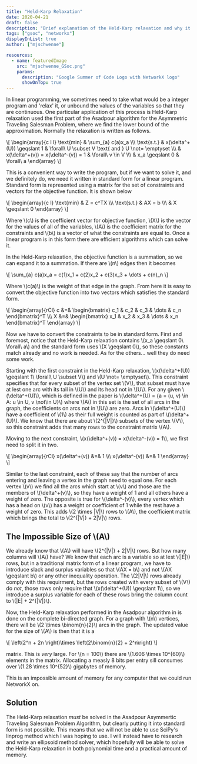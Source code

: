 ```yaml
---
title: "Held-Karp Relaxation"
date: 2020-04-21
draft: false
description: "Brief explanation of the Held-Karp relaxation and why it cannot be solved directly"
tags: ["gsoc", "networkx"]
displayInList: true
author: ["mjschwenne"]

resources:
  - name: featuredImage
    src: "mjschwenne_GSoc.png"
    params:
      description: "Google Summer of Code Logo with NetworkX logo"
      showOnTop: true
---
```


In linear programming, we sometimes need to take what would be a integer program and 'relax' it, or unbound the values of the variables so that they are continuous.
One particular application of this process is Held-Karp relaxation used the first part of the Asadpour algorithm for the Asymmetric Traveling Salesman Problem, where we find the lower bound of the approximation.
Normally the relaxation is written as follows.

\\[
\begin{array}{c l l}
\text{min} & \sum_{a} c(a)x_a \\\\\\
\text{s.t.} & x(\delta^+(U)) \geqslant 1 & \forall\ U \subset V \text{ and } U \not= \emptyset \\\\\\
& x(\delta^+(v)) = x(\delta^-(v)) = 1 & \forall\ v \in V \\\\\\
& x_a \geqslant 0 & \forall\ a
\end{array}
\\]

This is a convenient way to write the program, but if we want to solve it, and we definitely do, we need it written in standard form for a linear program.
Standard form is represented using a matrix for the set of constraints and vectors for the objective function.
It is shown below

\\[
\begin{array}{c l}
\text{min} & Z = c^TX \\\\\\
\text{s.t.} & AX = b \\\\\\
& X \geqslant 0
\end{array}
\\]

Where \\(c\\) is the coefficient vector for objective function, \\(X\\) is the vector for the values of all of the variables, \\(A\\) is the coefficient matrix for the constraints and \\(b\\) is a vector of what the constraints are equal to.
Once a linear program is in this form there are efficient algorithms which can solve it.

In the Held-Karp relaxation, the objective function is a summation, so we can expand it to a summation.
If there are \\(n\\) edges then it becomes

\\[
\sum_{a} c(a)x_a = c(1)x_1 + c(2)x_2 + c(3)x_3 + \dots + c(n)_n
\\]

Where \\(c(a)\\) is the weight of that edge in the graph.
From here it is easy to convert the objective function into two vectors which satisfies the standard form.

\\[
\begin{array}{rCl}
c &=& \begin{bmatrix}
c_1 & c_2 & c_3 & \dots & c_n
\end{bmatrix}^T \\\\\\
X &=& \begin{bmatrix}
x_1 & x_2 & x_3 & \dots & x_n
\end{bmatrix}^T
\end{array}
\\]

Now we have to convert the constraints to be in standard form.
First and foremost, notice that the Held-Karp relaxation contains \\(x_a \geqslant 0\ \forall\ a\\) and the standard form uses \\(X \geqslant 0\\), so these constants match already and no work is needed.
As for the others... well they do need some work.

Starting with the first constraint in the Held-Karp relaxation, \\(x(\delta^+(U)) \geqslant 1\ \forall\ U \subset V\\) and \\(U \not= \emptyset\\).
This constraint specifies that for every subset of the vertex set \\(V\\), that subset must have at lest one arc with its tail in \\(U\\) and its head not in \\(U\\).
For any given \\(\delta^+(U)\\), which is defined in the paper is \\(\delta^+(U) = \{a = (u, v) \in A: u \in U, v \not\in U\}\\) where \\(A\\) in this set is the set of all arcs in the graph, the coefficients on arcs not in \\(U\\) are zero.
Arcs in \\(\delta^+(U)\\) have a coefficient of \\(1\\) as their full weight is counted as part of \\(\delta^+(U)\\).
We know that there are about \\(2^{|V|}\\) subsets of the vertex \\(V\\), so this constraint adds that many rows to the constraint matrix \\(A\\).

Moving to the next constraint, \\(x(\delta^+(v)) = x(\delta^-(v)) = 1\\), we first need to split it in two.

\\[
\begin{array}{rCl}
x(\delta^+(v)) &=& 1 \\\\\\
x(\delta^-(v)) &=& 1
\end{array}
\\]

Similar to the last constraint, each of these say that the number of arcs entering and leaving a vertex in the graph need to equal one.
For each vertex \\(v\\) we find all the arcs which start at \\(v\\) and those are the members of \\(\delta^+(v)\\), so they have a weight of 1 and all others have a weight of zero.
The opposite is true for \\(\delta^-(v)\\), every vertex which has a head on \\(v\\) has a weight or coefficient of 1 while the rest have a weight of zero.
This adds \\(2 \times |V|\\) rows to \\(A\\), the coefficient matrix which brings the total to \\(2^{|V|} + 2|V|\\) rows.

## The Impossible Size of \\(A\\)

We already know that \\(A\\) will have \\(2^{|V|} + 2|V|\\) rows.
But how many columns will \\(A\\) have?
We know that each arc is a variable so at lest \\(|E|\\) rows, but in a traditional matrix form of a linear program, we have to introduce slack and surplus variables so that \\(AX = b\\) and not \\(AX \geqslant b\\) or any other inequality operation.
The \\(2|V|\\) rows already comply with this requirment, but the rows created with every subset of \\(V\\) do _not_, those rows only require that \\(x(\delta^+(U)) \geqslant 1\\), so we introduce a surplus variable for each of these rows bring the column count to \\(|E| + 2^{|V|}\\).

Now, the Held-Karp relaxation performed in the Asadpour algorithm in is done on the complete bi-directed graph.
For a graph with \\(n\\) vertices, there will be \\(2 \times \binom{n}{2}\\) arcs in the graph.
The updated value for the size of \\(A\\) is then that it is a

\\[
\left(2^n + 2n \right)\times \left(2\binom{n}{2} + 2^n\right)
\\]

matrix.
This is _very_ large.
For \\(n = 100\\) there are \\(1.606 \times 10^{60}\\) elements in the matrix.
Allocating a measly 8 bits per entry sill consumes over \\(1.28 \times 10^{52}\\) gigabytes of memory.

This is an impossible amount of memory for any computer that we could run NetworkX on.

## Solution

The Held-Karp relaxation _must_ be solved in the Asadpour Asymmertic Traveling Salesman Problem Algorithm, but clearly putting it into standard form is not possible.
This means that we will not be able to use SciPy's linprog method which I was hoping to use.
I will instead have to research and write an ellipsoid method solver, which hopefully will be able to solve the Held-Karp relaxation in both polynomial time and a practical amount of memory.

